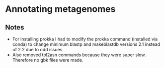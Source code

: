 # Annotating metagenomes

## Notes
* For installing prokka I had to modify the prokka command (installed via conda) to change minimum blastp and makeblastdb versions 2.1 instead of 2.2 due to odd issues.
* Also removed tbl2asn commands because they were super slow. Therefore no gbk files were made.
